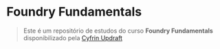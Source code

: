 # Foundry Fundamentals

> Este é um repositório de estudos do curso **Foundry Fundamentals** disponibilizado pela [Cyfrin Updraft](https://updraft.cyfrin.io/courses/foundry) 